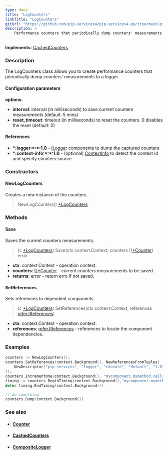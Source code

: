 ```yaml
---
type: docs
title: "LogCounters"
linkTitle: "LogCounters"
gitUrl: "https://github.com/pip-services4/pip-services4-go/tree/main/pip-services4-observability-go"
description: >
    Performance counters that periodically dump counters' measurements to logger.
---
```


**Implements:** [CachedCounters](../cached_counters)

### Description

The LogCounters class allows you to create performance counters that periodically dump counters' measurements to a logger.

#### Configuration parameters

**options**:
- **interval**: interval (in milliseconds) to save current counters measurements (default: 5 mins)
- **reset_timeout**: timeout (in milliseconds) to reset the counters. 0 disables the reset (default: 0)


#### References
- **\*:logger:\*:\*:1.0** - [ILogger](../../log/ilogger) components to dump the captured counters
- **\*:context-info:\*:\*:1.0** - (optional) [ContextInfo](../../info/context_info) to detect the context id and specify counters source


### Constructors

#### NewLogCounters
Creates a new instance of the counters.

> NewLogCounters() [*LogCounters]()

### Methods

#### Save
Saves the current counters measurements.

> (c [*LogCounters]()) Save(ctx context.Context, counters [][*Counter](../counter)) error

- **ctx**: context.Context - operation context.
- **counters**: [][*Counter](../counter) - current counters measurements to be saved.
- **returns**: error - return erro if not saved.


#### SetReferences
Sets references to dependent components.

> (c [*LogCounters]()) SetReferences(ctx context.Context, references [refer.IReferences](../../../commons/refer/ireferences))

- **ctx**: context.Context - operation context.
- **references**: [refer.IReferences](../../../commons/refer/ireferences) - references to locate the component dependencies.

### Examples

```go
counters := NewLogCounters();
counters.SetReferences(context.Background(), NewReferencesFromTuples(
	NewDescriptor("pip-services", "logger", "console", "default", "1.0"), NewConsoleLogger()
));
counters.IncrementOne(context.Background(), "mycomponent.mymethod.calls")
timing := counters.BeginTiming(context.Background(),"mycomponent.mymethod.exec_time")
defer timing.EndTiming(context.Background())

// do something
counters.Dump(context.Background())
```

### See also
- #### [Counter](../counter)
- #### [CachedCounters](../cached_counters)
- #### [CompositeLogger](../../log/composite_logger)

